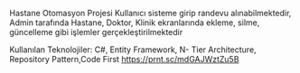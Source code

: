 Hastane Otomasyon Projesi
Kullanıcı sisteme girip randevu alınabilmektedir, Admin tarafında Hastane, Doktor,
Klinik ekranlarında ekleme, silme, güncelleme gibi işlemler gerçekleştirilmektedir 

Kullanılan Teknolojiler: C#, Entity Framework, N- Tier Architecture, Repository Pattern,Code First
https://prnt.sc/mdGAJWztZu5B


